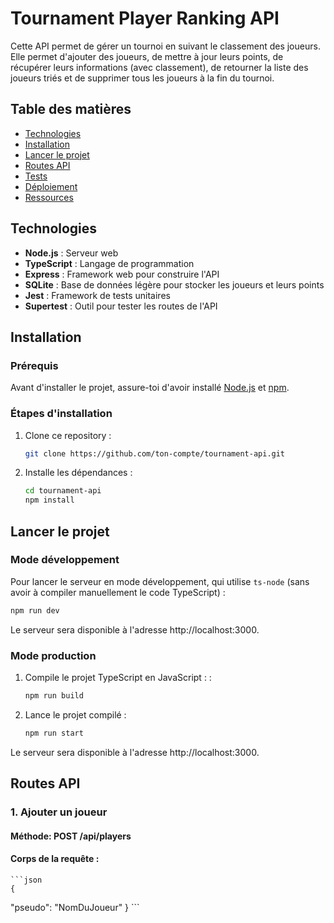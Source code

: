 # Tournament Player Ranking API

Cette API permet de gérer un tournoi en suivant le classement des joueurs. Elle permet d'ajouter des joueurs, de mettre à jour leurs points, de récupérer leurs informations (avec classement), de retourner la liste des joueurs triés et de supprimer tous les joueurs à la fin du tournoi.

## Table des matières

- [Technologies](#technologies)
- [Installation](#installation)
- [Lancer le projet](#lancer-le-projet)
- [Routes API](#routes-api)
- [Tests](#tests)
- [Déploiement](#déploiement)
- [Ressources](#ressources)

## Technologies

- **Node.js** : Serveur web
- **TypeScript** : Langage de programmation
- **Express** : Framework web pour construire l'API
- **SQLite** : Base de données légère pour stocker les joueurs et leurs points
- **Jest** : Framework de tests unitaires
- **Supertest** : Outil pour tester les routes de l'API

## Installation

### Prérequis

Avant d'installer le projet, assure-toi d'avoir installé [Node.js](https://nodejs.org/) et [npm](https://www.npmjs.com/).

### Étapes d'installation

1. Clone ce repository :
    ```bash
    git clone https://github.com/ton-compte/tournament-api.git
    ```

2. Installe les dépendances :
    ```bash
    cd tournament-api
    npm install
    ```

## Lancer le projet

### Mode développement

Pour lancer le serveur en mode développement, qui utilise `ts-node` (sans avoir à compiler manuellement le code TypeScript) :

```bash
npm run dev
```

Le serveur sera disponible à l'adresse http://localhost:3000.

### Mode production

1. Compile le projet TypeScript en JavaScript : :
    ```bash
    npm run build
    ```

2. Lance le projet compilé :
    ```bash
    npm run start
    ```
Le serveur sera disponible à l'adresse http://localhost:3000.

## Routes API
### 1. Ajouter un joueur
####  Méthode: POST /api/players
#### Corps de la requête :
    ```json
    {
  "pseudo": "NomDuJoueur" 
}
    ```